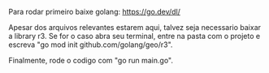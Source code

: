 Para rodar primeiro baixe golang: https://go.dev/dl/

Apesar dos arquivos relevantes estarem aqui, talvez seja necessario baixar a library r3.
Se for o caso abra seu terminal, entre na pasta com o projeto e escreva "go mod init github.com/golang/geo/r3".

Finalmente, rode o codigo com "go run main.go".
